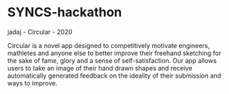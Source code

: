 # SYNCS-hackathon
jadaj - Circular - 2020

Circular is a novel app designed to competitively motivate engineers, mathletes and anyone else to better improve their freehand sketching for the sake of fame, glory and a sense of self-satisfaction. Our app allows users to take an image of their hand drawn shapes and receive automatically generated feedback on the ideality of their submission and ways to improve. 
